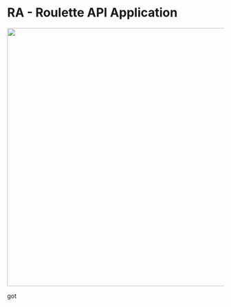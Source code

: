 # RA - Roulette API Application

<img src='http://www.princetontraveler.com/img/sun.png' width="600" height="600">

got
